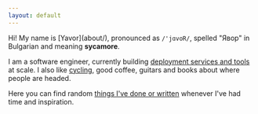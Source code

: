 ```yaml
---
layout: default
---
```


<div class="lead pretty-links">
  Hi! My name is [Yavor](about/), pronounced as <code>/'jɑvoR/</code>, spelled "Явор" in Bulgarian and meaning <strong>sycamore</strong>.

  I am a software engineer, currently building [deployment services and tools](https://www.youtube.com/watch?v=Wk-tOPicq78) at scale. I also like [cycling](https://www.justgiving.com/fundraising/paris-barcelona-on-a-bike), good coffee, guitars and books about where people are headed.

  Here you can find random [things I've done or written](bits-and-bytes) whenever I've had time and inspiration.
</div>
